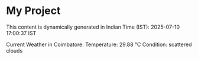 # My Project

This content is dynamically generated in Indian Time (IST): 2025-07-10 17:00:37 IST


Current Weather in Coimbatore:
Temperature: 29.88 °C
Condition: scattered clouds
